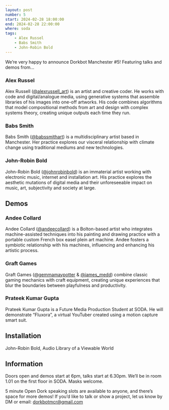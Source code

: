 ```yaml
---
layout: post
number: 5
start: 2024-02-28 18:00:00
end: 2024-02-28 22:00:00
where: soda
tags:
    - Alex Russel
    - Babs Smith
    - John-Robin Bold
---
```


We’re very happy to announce Dorkbot Manchester #5! Featuring talks and demos
from...


### Alex Russel
Alex Russell (<a href='https://twitter.com/alexrussell_art'>@alexrussell_art</a>) is an artist and creative coder. He works with code and digital/analogue media, using generative systems that assemble libraries of his images into one-off artworks. His code combines algorithms that model compositional methods from art and design with complex systems theory, creating unique outputs each time they run.
### Babs Smith
Babs Smith (<a href='https://twitter.com/babssmithart'>@babssmithart</a>) is a multidisciplinary artist based in Manchester. Her practice explores our visceral relationship with climate change using traditional mediums and new technologies.

### John-Robin Bold
John-Robin Bold (<a href='https://twitter.com/johnrobinbold'>@johnrobinbold</a>) is an immaterial artist working with electronic music, internet and installation art. His practice explores the aesthetic mutations of digital media and their unforeseeable impact on music, art, subjectivity and society at large.

## Demos

### Andee Collard
Andee Collard (<a href='https://twitter.com/andeecollard'>@andeecollard</a>) is a Bolton-based artist who integrates machine-assisted techniques into his painting and drawing practice with a portable custom French box easel plein art machine. Andee fosters a symbiotic relationship with his machines, influencing and enhancing his artistic process.

### Graft Games
Graft Games (<a href='https://twitter.com/gemmamaypotter'>@gemmamaypotter</a> &amp; <a href='https://twitter.com/james_medd'>@james_medd</a>) combine classic gaming mechanics with craft equipment, creating unique experiences that blur the boundaries between playfulness and productivity.

### Prateek Kumar Gupta
Prateek Kumar Gupta is a Future Media Production Student at SODA. He will demonstrate “Fluxora”, a virtual YouTuber created using a motion capture smart suit. 

## Installation

John-Robin Bold, Audio Library of a Viewable World

## Information

Doors open and demos start at 6pm, talks start at 6.30pm. We’ll be in room 1.01 on the first floor in SODA. Masks welcome.

5 minute Open Dork speaking slots are available to anyone, and there’s space for more demos! If you’d like to talk or show a project, let us know by DM or email: <a href="mailto:dorkbotmcr@gmail.com">dorkbotmcr@gmail.com</a>

